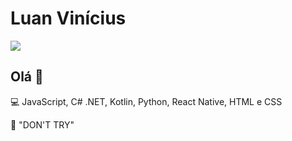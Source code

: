 # Luan Vinícius
<a href="https://www.linkedin.com/in/luanviniciuzz" target="_blank">
<img src="https://img.shields.io/badge/LinkedIn-0077B5?style=for-the-badge&logo=linkedin&logoColor=white" target="_blank"/>
</a>

## Olá 👋

💻 JavaScript, C# .NET, Kotlin, Python, React Native, HTML e CSS</br>

💪 "DON'T TRY"



